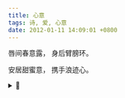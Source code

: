 ```yaml
---
title: 心意
tags: 诗, 爱, 心意
date: 2012-01-11 14:09:01 +0800
---
```


唇间春意露，
身后臂膀环。

安居甜蜜意，
携手浪迹心。

<details><summary>📝</summary>
世间男女偶遇相恋后，虽情意绵绵，心中所憧憬的，却是不一样的幸福。小龙女要的是终老古墓，杨过要的是携手浪迹天涯。女性以家庭为终极价值、归宿，男性以家庭为事业生涯的基石、港湾。这种爱恋的引力和心意的相背，是构成了长期相处的张力。于花市看见一对甜蜜情侣，心有感而作。
</details>
